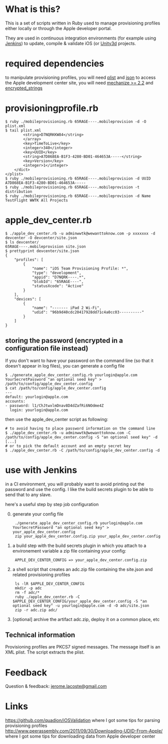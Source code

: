 # What is this? #

This is a set of scripts written in Ruby used to manage provisioning profiles either locally or through the Apple developer portal.

They are used in continuous integration environments (for example using [Jenkins](http://jenkins-ci.org)) to update, compile & validate iOS (or [Unity3d](http://unity3d.com) projects.

# required dependencies #

to manipulate provisioning profiles, you will need [plist](http://plist.rubyforge.org/Plist.html) and [json](http://flori.github.com/json/)
to access the Apple development center site, you will need [mechanize >= 2.2](http://mechanize.rubyforge.org/) and [encrypted_strings](https://github.com/pluginaweek/encrypted_strings)

# provisioningprofile.rb #

	$ ruby ./mobileprovisioning.rb 65RAGE----.mobileprovision -d -O plist.xml
	$ tail plist.xml
			<string>D7NQRKKW84</string>
			</array>
			<key>TimeToLive</key>
			<integer>340</integer>
			<key>UUID</key>
			<string>A7D868EA-B1F3-4280-BD01-464653A-----</string>
			<key>Version</key>
			<integer>1</integer>
		</dict>
	</plist>
	$ ruby ./mobileprovisioning.rb 65RAGE----.mobileprovision -d UUID
	A7D868EA-B1F3-4280-BD01-464653A-----
	$ ruby ./mobileprovisioning.rb 65RAGE----.mobileprovision -t
	distribution
	$ ruby ./mobileprovisioning.rb 65RAGE----.mobileprovision -d Name
	TestFlight WWTK All Projects

# apple_dev_center.rb #

	$ ./apple_dev_center.rb -u adminwwtk@wewanttoknow.com -p xxxxxxx -d devcenter -O devcenter/site.json
	$ ls devcenter/
	65RAGE----.mobileprovision site.json
	$ prettyprint devcenter/site.json
	{
	    "profiles": [
	        {
	            "name": "iOS Team Provisioning Profile: *",
	            "type": "development",
				"appid": "D7NQRK----.*",
	            "blobId": "65RAGE----",
	            "statusXcode": "Active"
	        }
	    ],
	    "devices": [
	        {
	            "name": "------- iPad 2 Wi-Fi",
	            "udid": "96b9d40cdc20417928dd71c4a0cc03----------"
	        }
	    ]
	}

## storing the password (encrypted in a configuration file instead) ##

If you don't want to have your password on the command line (so that it doesn't appear in log files), you can generate a config file

	$ ./generate_apple_dev_center_config.rb yourlogin@apple.com YourSecretPassword "an optional seed key" > /path/to/config/apple_dev_center.config
	$ cat /path/to/config/apple_dev_center.config
	--- 
	default: yourlogin@apple.com
	accounts: 
	- password: l1/ChJtwxlmDnav8D4dZafRi6NOdme4Z
	  login: yourlogin@apple.com

then use the apple_dev_center script as following:

	# to avoid having to place password information on the command line
	$ ./apple_dev_center.rb -u adminwwtk@wewanttoknow.com -C /path/to/config/apple_dev_center.config -S "an optional seed key" -d
	[...]
	# or to pick the default account and an empty secret key
	$ ./apple_dev_center.rb -C /path/to/config/apple_dev_center.config -d
	
# use with Jenkins #

in a CI environment, you will probably want to avoid printing out the password and use the config. I like the build secrets plugin to be able to send that to any slave.
	
here's a useful step by step job configuration

0. generate your config file

		./generate_apple_dev_center_config.rb yourlogin@apple.com YourSecretPassword "an optional seed key" > your_apple_dev_center.config
		zip your_apple_dev_center.config.zip your_apple_dev_center.config

1. a build step with the build secrets plugin in which you attach to a environement variable a zip file containing your config:

    	APPLE_DEV_CENTER_CONFIG => your_apple_dev_center.config.zip

2. a shell script that creates an adc.zip file containing the site.json and related provisioning profiles

		ls -lR $APPLE_DEV_CENTER_CONFIG
		mkdir -p adc
		rm -f adc/*
		ruby ./apple_dev_center.rb -C $APPLE_DEV_CENTER_CONFIG/your_apple_dev_center.config -S "an optional seed key" -u yourlogin@apple.com -d -O adc/site.json
		zip -r adc.zip adc/

3. [optional] archive the artifact adc.zip, deploy it on a common place, etc

## Technical information ##

Provisioning profiles are PKCS7 signed messages. The message itself is an XML plist. The script extracts the plist.

	

# Feedback #

Question & feedback: jerome.lacoste@gmail.com

# Links #

https://github.com/quadion/iOSValidation where I got some tips for parsing provisioning profiles
http://www.peerassembly.com/2011/09/30/Downloading-UDID-From-Apple/ where I got some tips for downloading data from Apple developer center